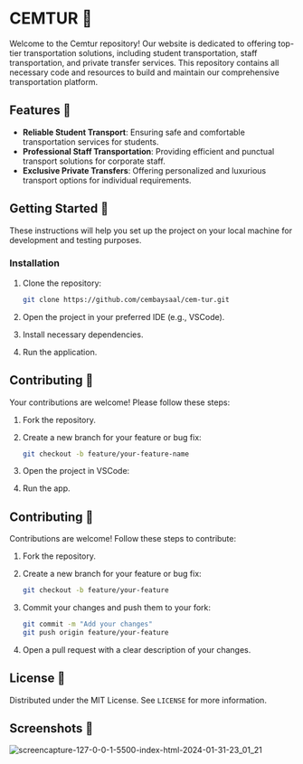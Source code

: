 # CEMTUR 🚗

Welcome to the Cemtur repository! Our website is dedicated to offering top-tier transportation solutions, including student transportation, staff transportation, and private transfer services. This repository contains all necessary code and resources to build and maintain our comprehensive transportation platform.

## Features 🌟

- **Reliable Student Transport**: Ensuring safe and comfortable transportation services for students.
- **Professional Staff Transportation**: Providing efficient and punctual transport solutions for corporate staff.
- **Exclusive Private Transfers**: Offering personalized and luxurious transport options for individual requirements.

## Getting Started 🚀

These instructions will help you set up the project on your local machine for development and testing purposes.

### Installation

1. Clone the repository:
    ```sh
    git clone https://github.com/cembaysaal/cem-tur.git
    ```

2. Open the project in your preferred IDE (e.g., VSCode).
3. Install necessary dependencies.
4. Run the application.

## Contributing 🤝

Your contributions are welcome! Please follow these steps:

1. Fork the repository.

2. Create a new branch for your feature or bug fix:
   ```bash
   git checkout -b feature/your-feature-name

2. Open the project in VSCode:
3. Run the app.


## Contributing 🤝

Contributions are welcome! Follow these steps to contribute:

1. Fork the repository.

2. Create a new branch for your feature or bug fix:

   ```bash
   git checkout -b feature/your-feature
   ```

3. Commit your changes and push them to your fork:

   ```bash
   git commit -m "Add your changes"
   git push origin feature/your-feature
   ```

4. Open a pull request with a clear description of your changes.

## License 📄

Distributed under the MIT License. See `LICENSE` for more information.

## Screenshots 📸
![screencapture-127-0-0-1-5500-index-html-2024-01-31-23_01_21](https://github.com/cembaysaal/cem-tur/assets/77170652/3e8b70e6-9664-4d78-a02b-58c169a3a3fd)

